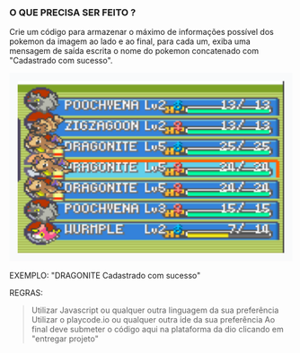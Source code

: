 ### O QUE PRECISA SER FEITO ?

Crie um código para armazenar o máximo de informações possível dos pokemon da imagem ao lado e ao final, para cada um, exiba uma mensagem de saída escrita o nome do pokemon concatenado com "Cadastrado com sucesso".

![alt text](image.png)

EXEMPLO:
"DRAGONITE Cadastrado com sucesso"

REGRAS:

> Utilizar Javascript ou qualquer outra linguagem da sua preferência
> Utilizar o playcode.io ou qualquer outra ide da sua preferência
> Ao final deve submeter o código aqui na plataforma da dio clicando em "entregar projeto"
